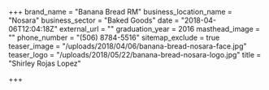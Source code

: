 +++
brand_name = "Banana Bread RM"
business_location_name = "Nosara"
business_sector = "Baked Goods"
date = "2018-04-06T12:04:18Z"
external_url = ""
graduation_year = 2016
masthead_image = ""
phone_number = "(506) 8784-5516"
sitemap_exclude = true
teaser_image = "/uploads/2018/04/06/banana-bread-nosara-face.jpg"
teaser_logo = "/uploads/2018/05/22/banana-bread-nosara-logo.jpg"
title = "Shirley Rojas Lopez"

+++
